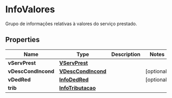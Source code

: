 

# InfoValores

Grupo de informações relativas à valores do serviço prestado.

## Properties

| Name | Type | Description | Notes |
|------------ | ------------- | ------------- | -------------|
|**vServPrest** | [**VServPrest**](VServPrest.md) |  |  |
|**vDescCondIncond** | [**VDescCondIncond**](VDescCondIncond.md) |  |  [optional] |
|**vDedRed** | [**InfoDedRed**](InfoDedRed.md) |  |  [optional] |
|**trib** | [**InfoTributacao**](InfoTributacao.md) |  |  |



